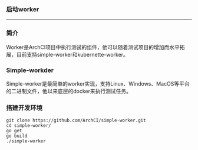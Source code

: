 ### 启动worker

---

### 简介

Worker是ArchCI项目中执行测试的组件，他可以随着测试项目的增加而水平拓展，目前支持simple-worker和kubernette-worker。

### Simple-workder

Simple-worker是最简单的worker实现，支持Linux、Windows、MacOS等平台的二进制文件，他以来底层的docker来执行测试任务。

### 搭建开发环境

```
git clone https://github.com/ArchCI/simple-worker.git
cd simple-worker/
go get
go build
./simple-worker
```